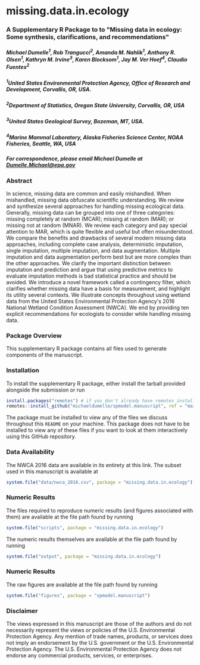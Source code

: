 # missing.data.in.ecology

### A Supplementary R Package to to "Missing data in ecology: Some synthesis, clarifications, and recommendations"

##### Michael Dumelle<sup>1</sup>, Rob Trangucci<sup>2</sup>, Amanda M. Nahlik<sup>1</sup>, Anthony R. Olsen<sup>1</sup>, Kathryn M. Irvine<sup>3</sup>, Karen Blocksom<sup>1</sup>, Jay M. Ver Hoef<sup>4</sup>, Claudio Fuentes<sup>2</sup> 

##### <sup>1</sup>United States Environmental Protection Agency, Office of Research and Development, Corvallis, OR, USA.
##### <sup>2</sup>Department of Statistics, Oregon State University, Corvallis, OR, USA
##### <sup>3</sup>United States Geological Survey, Bozeman, MT, USA.
##### <sup>4</sup>Marine Mammal Laboratory, Alaska Fisheries Science Center, NOAA Fisheries, Seattle, WA, USA

##### For correspondence, please email Michael Dumelle at Dumelle.Michael@epa.gov

### Abstract

In science, missing data are common and easily mishandled. When mishandled, missing data obfuscate scientific understanding. We review and synthesize several approaches for handling missing ecological data.  Generally, missing data can be grouped into one of three categories: missing completely at random (MCAR); missing at random (MAR); or missing not at random (MNAR). We review each category and pay special attention to MAR, which is quite flexible and useful but often misunderstood. We compare the benefits and drawbacks of several modern missing data approaches, including complete case analysis, deterministic imputation, single imputation, multiple imputation, and data augmentation. Multiple imputation and data augmentation perform best but are more complex than the other approaches. We clarify the important distinction between imputation and prediction and argue that using predictive metrics to evaluate imputation methods is bad statistical practice and should be avoided. We introduce a novel framework called a contingency filter, which clarifies whether missing data have a basis for measurement, and highlight its utility several contexts. We illustrate concepts throughout using wetland data from the United States Environmental Protection Agency's 2016 National Wetland Condition Assessment (NWCA). We end by providing ten explicit recommendations for ecologists to consider while handling missing data. 

### Package Overview

This supplementary R package contains all files used to generate components of the manuscript.

### Installation

To install the supplementary R package, either install the tarball provided alongside the submission or run
```r
install.packages("remotes") # if you don't already have remotes installed
remotes::install_github("michaeldumelle/spmodel.manuscript", ref = "main", dependencies = TRUE)
```

The package must be installed to view any of the files we discuss throughout this `README` on your machine. This package does not have to be installed to view any of these files if you want to look at them interactively using this GitHub repository.

### Data Availability

The NWCA 2016 data are available in its entirety at this link. The subset used in this manuscript is available at
```r
system.file("data/nwca_2016.csv", package = "missing.data.in.ecology")
```

### Numeric Results

The files required to reproduce numeric results (and figures associated with them) are available at the file path found by running
```r
system.file("scripts", package = "missing.data.in.ecology")
```

The numeric results themselves are available at the file path found by running
```r
system.file("output", package = "missing.data.in.ecology")
```

### Numeric Results

The raw figures are available at the file path found by running
```r
system.file("figures", package = "spmodel.manuscript")
```

### Disclaimer

The views expressed in this manuscript are those of the authors and do not necessarily represent the views or policies of the U.S. Environmental Protection Agency. Any mention of trade names, products, or services does not imply an endorsement by the U.S. government or the U.S. Environmental Protection Agency. The U.S. Environmental Protection Agency does not endorse any commercial products, services, or enterprises.
